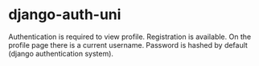 # django-auth-uni

Authentication is required to view profile. Registration is available. On the profile page there is a current username. Password is hashed by default (django authentication system).

